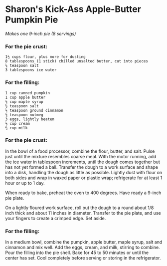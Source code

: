 Sharon's Kick-Ass Apple-Butter Pumpkin Pie
==========================================
_Makes one 9-inch pie (8 servings)_

### For the pie crust:

    1½ cups flour, plus more for dusting
    8 tablespoons (1 stick) chilled unsalted butter, cut into pieces
    ¼ teaspoon salt
    3 tablespoons ice water

### For the filling:

    1 cup canned pumpkin
    1 cup apple butter
    ¼ cup maple syrup
    ½ teaspoon salt
    ½ teaspoon ground cinnamon
    ¼ teaspoon nutmeg
    3 eggs, lightly beaten
    ⅓ cup cream
    ⅔ cup milk

### For the pie crust:

In the bowl of a food processor, combine the flour, butter, and salt. Pulse
just until the mixture resembles coarse meal. With the motor running, add
the ice water in tablespoon increments, until the dough comes together but
has not yet formed a ball. Transfer the dough to a work surface and shape 
into a disk, handling the dough as little as possible. Lightly dust with 
flour on both sides and wrap in waxed paper or plastic wrap; refrigerate 
for at least 1 hour or up to 1 day.

When ready to bake, preheat the oven to 400 degrees. Have ready a 9-inch 
pie plate.

On a lightly floured work surface, roll out the dough to a round about 1/8 
inch thick and about 11 inches in diameter. Transfer to the pie plate, and 
use your fingers to create a crimped edge. Set aside.

### For the filling:

In a medium bowl, combine the pumpkin, apple butter, maple syrup, salt and 
cinnamon and mix well. Add the eggs, cream, and milk, stirring to combine. 
Pour the filling into the pie shell. Bake for 45 to 50 minutes or until the 
center has set. Cool completely before serving or storing in the 
refrigerator.
